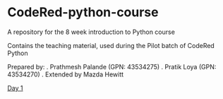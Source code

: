 
# CodeRed-python-course
A repository for the 8 week introduction to Python course


Contains the teaching material, used during the Pilot batch of CodeRed Python

Prepared by:
. Prathmesh Palande (GPN: 43534275)
. Pratik Loya (GPN: 43534270)
. Extended by Mazda Hewitt

[Day 1](https://github.ldn.swissbank.com/pages/UBSAgileDevCourse/CodeRed-python-course/Day%201/Presentation/#/)
